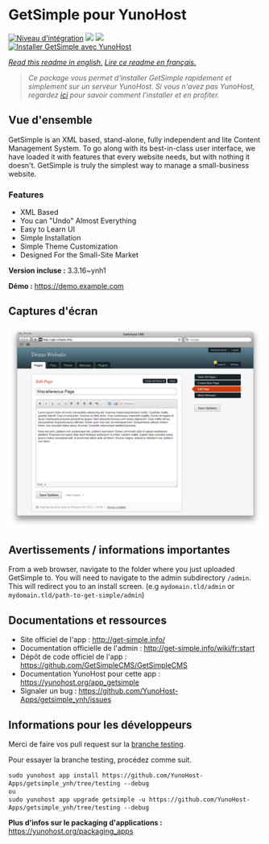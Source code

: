 # GetSimple pour YunoHost

[![Niveau d'intégration](https://dash.yunohost.org/integration/getsimple.svg)](https://dash.yunohost.org/appci/app/getsimple) ![](https://ci-apps.yunohost.org/ci/badges/getsimple.status.svg) ![](https://ci-apps.yunohost.org/ci/badges/getsimple.maintain.svg)  
[![Installer GetSimple avec YunoHost](https://install-app.yunohost.org/install-with-yunohost.svg)](https://install-app.yunohost.org/?app=getsimple)

*[Read this readme in english.](./README.md)*
*[Lire ce readme en français.](./README_fr.md)*

> *Ce package vous permet d'installer GetSimple rapidement et simplement sur un serveur YunoHost.
Si vous n'avez pas YunoHost, regardez [ici](https://yunohost.org/#/install) pour savoir comment l'installer et en profiter.*

## Vue d'ensemble

GetSimple is an XML based, stand-alone, fully independent and lite Content Management System. To go along with its best-in-class user interface, we have loaded it with features that every website needs, but with nothing it doesn't. GetSimple is truly the simplest way to manage a small-business website.

### Features

- XML Based
- You can "Undo" Almost Everything
- Easy to Learn UI
- Simple Installation
- Simple Theme Customization
- Designed For the Small-Site Market

**Version incluse :** 3.3.16~ynh1

**Démo :** https://demo.example.com

## Captures d'écran

![](./doc/screenshots/screenshot_editpage.png)

## Avertissements / informations importantes

From a web browser, navigate to the folder where you just uploaded GetSimple to. You will need to navigate to the admin subdirectory `/admin`. This will redirect you to an install screen. (e.g `mydomain.tld/admin` or `mydomain.tld/path-to-get-simple/admin`) 

## Documentations et ressources

* Site officiel de l'app : http://get-simple.info/
* Documentation officielle de l'admin : http://get-simple.info/wiki/fr:start
* Dépôt de code officiel de l'app : https://github.com/GetSimpleCMS/GetSimpleCMS
* Documentation YunoHost pour cette app : https://yunohost.org/app_getsimple
* Signaler un bug : https://github.com/YunoHost-Apps/getsimple_ynh/issues

## Informations pour les développeurs

Merci de faire vos pull request sur la [branche testing](https://github.com/YunoHost-Apps/getsimple_ynh/tree/testing).

Pour essayer la branche testing, procédez comme suit.
```
sudo yunohost app install https://github.com/YunoHost-Apps/getsimple_ynh/tree/testing --debug
ou
sudo yunohost app upgrade getsimple -u https://github.com/YunoHost-Apps/getsimple_ynh/tree/testing --debug
```

**Plus d'infos sur le packaging d'applications :** https://yunohost.org/packaging_apps